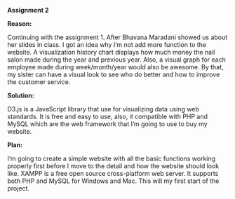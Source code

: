 **Assignment 2**

**Reason:**

Continuing with the assignment 1. After Bhavana Maradani showed us about her slides in class. I got an idea why I’m not add more function to the website. A visualization history chart displays how much money the nail salon made during the year and previous year. Also, a visual graph for each employee made during week/month/year would also be awesome. By that, my sister can have a visual look to see who do better and how to improve the customer service. 

**Solution:**

D3.js is a JavaScript library that use for visualizing data using web standards. It is free and easy to use, also, it compatible with PHP and MySQL which are the web framework that I’m going to use to buy my website.

**Plan:**

I’m going to create a simple website with all the basic functions working properly first before I move to the detail and how the website should look like. XAMPP is a free open source cross-platform web server. It supports both PHP and MySQL for Windows and Mac. This will my first start of the project.
